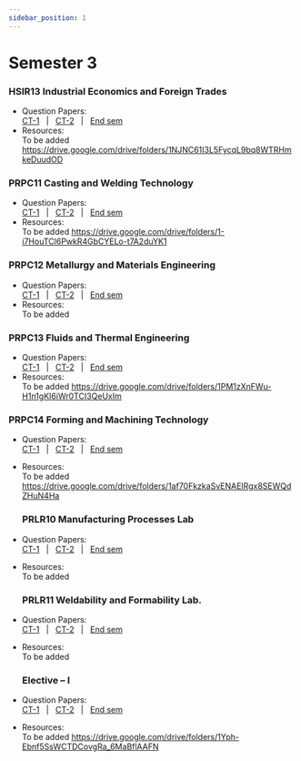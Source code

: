 ```yaml
---
sidebar_position: 1
---
```


# Semester 3

### HSIR13 Industrial Economics and Foreign Trades 

- Question Papers:<br/>
  [CT-1](https://www.google.com) &nbsp; | &nbsp;
  [CT-2](https://www.google.com) &nbsp; | &nbsp;
  [End sem](https://www.google.com)
- Resources:<br/>
  To be added
  https://drive.google.com/drive/folders/1NJNC61I3L5FycqL9bq8WTRHmkeDuudOD

### PRPC11 Casting and Welding Technology  

- Question Papers:<br/>
  [CT-1](https://www.google.com) &nbsp; | &nbsp;
  [CT-2](https://www.google.com) &nbsp; | &nbsp;
  [End sem](https://www.google.com)
- Resources:<br/>
  To be added
  https://drive.google.com/drive/folders/1-i7HouTCl6PwkR4GbCYELo-t7A2duYK1

### PRPC12 Metallurgy and Materials Engineering 

- Question Papers:<br/>
  [CT-1](https://www.google.com) &nbsp; | &nbsp;
  [CT-2](https://www.google.com) &nbsp; | &nbsp;
  [End sem](https://www.google.com)
- Resources:<br/>
  To be added

### PRPC13 Fluids and Thermal Engineering 

- Question Papers:<br/>
  [CT-1](https://www.google.com) &nbsp; | &nbsp;
  [CT-2](https://www.google.com) &nbsp; | &nbsp;
  [End sem](https://www.google.com)
- Resources:<br/>
  To be added
  https://drive.google.com/drive/folders/1PM1zXnFWu-H1n1gKI6iWr0TCI3QeUxIm
  
### PRPC14 Forming and Machining Technology

- Question Papers:<br/>
  [CT-1](https://www.google.com) &nbsp; | &nbsp;
  [CT-2](https://www.google.com) &nbsp; | &nbsp;
  [End sem](https://www.google.com)
- Resources:<br/>
  To be added
  https://drive.google.com/drive/folders/1af70FkzkaSvENAEIRgx8SEWQdZHuN4Ha

  ### PRLR10 Manufacturing Processes Lab

- Question Papers:<br/>
  [CT-1](https://www.google.com) &nbsp; | &nbsp;
  [CT-2](https://www.google.com) &nbsp; | &nbsp;
  [End sem](https://www.google.com)
- Resources:<br/>
  To be added

  ### PRLR11 Weldability and Formability Lab. 

- Question Papers:<br/>
  [CT-1](https://www.google.com) &nbsp; | &nbsp;
  [CT-2](https://www.google.com) &nbsp; | &nbsp;
  [End sem](https://www.google.com)
- Resources:<br/>
  To be added

  ### Elective – I

- Question Papers:<br/>
  [CT-1](https://www.google.com) &nbsp; | &nbsp;
  [CT-2](https://www.google.com) &nbsp; | &nbsp;
  [End sem](https://www.google.com)
- Resources:<br/>
  To be added
  https://drive.google.com/drive/folders/1Yph-Ebnf5SsWCTDCovgRa_6MaBflAAFN
